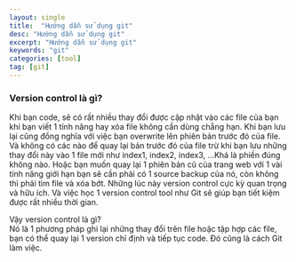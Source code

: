 ```yaml
---
layout: single
title:  "Hướng dẫn sử dụng git"
desc: "Hướng dẫn sử dụng git"
excerpt: "Hướng dẫn sử dụng git"
keywords: "git"
categories: [tool]
tag: [git]
---
```


### Version control là gì?
Khi bạn code, sẽ có rất nhiều thay đổi được cập nhật vào các file của bạn khi bạn viết 1 tính năng hay 
xóa file không cần dùng chẳng hạn. Khi bạn lưu lại cũng đồng nghĩa với việc bạn overwrite lên phiên bản trước
đó của file. Và không có các nào để quay lại bản trước đó của file trừ khi bạn lưu những thay đổi này vào
1 file mới như index1, index2, index3, ...Khá là phiền đúng không nào. Hoặc bạn muốn quay lại 1 phiên bản cũ của 
trang web với 1 vài tính năng giới hạn bạn sẽ cần phải có 1 source backup của nó, còn không thì phải tìm file và 
xóa bớt. Những lúc này version control cực kỳ quan trọng và hữu ích. Và việc học 1 version control tool như Git sẽ giúp 
bạn tiết kiệm được rất nhiều thời gian.

Vậy version control là gì?  
Nó là 1 phương pháp ghi lại những thay đổi trên file hoặc tập hợp các file, bạn có thể quay lại 1 version chỉ định
và tiếp tục code. Đó cũng là cách Git làm việc.

<!-- Reference -->
[thachpham]: https://thachpham.com/tools/git-git-va-github-la-gi-tai-sao-nen-dung.html